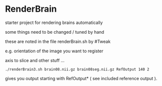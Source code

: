 RenderBrain
===========

starter project for rendering brains automatically

some things need to be changed / tuned by hand

these are noted in the file renderBrain.sh by #Tweak

e.g. orientation of the image you want to register 

axis to slice and other stuff ...

` ./renderBrain3.sh brain08.nii.gz brain08seg.nii.gz RefOutput 140 2 `

gives you output starting with RefOutput* ( see included reference output ).
